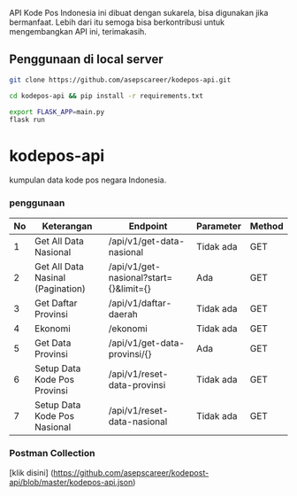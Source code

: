 API Kode Pos Indonesia ini dibuat dengan sukarela, bisa digunakan jika bermanfaat. Lebih dari itu semoga bisa berkontribusi untuk mengembangkan API ini, terimakasih.

## Penggunaan di local server
```bash
git clone https://github.com/asepscareer/kodepos-api.git
```

```bash
cd kodepos-api && pip install -r requirements.txt
```

```bash
export FLASK_APP=main.py
flask run
```

# kodepos-api
kumpulan data kode pos negara Indonesia.

### penggunaan

<table>
<thead>
<tr>
  <th>No</th>
  <th>Keterangan</th>
  <th>Endpoint</th>
  <th>Parameter</th>
  <th>Method</th>
</tr>
</thead>
<tbody>
  <tr>
    <td>1</td>
    <td>Get All Data Nasional</td>
    <td>/api/v1/get-data-nasional</td>
    <td>Tidak ada</td>
    <td>GET</td>
  </tr>
  <tr>
    <td>2</td>
    <td>Get All Data Nasinal (Pagination)</td>
    <td>/api/v1/get-nasional?start={}&limit={}</td>
    <td>Ada</td>
    <td>GET</td>
  </tr>
  
  <tr>
    <td>3</td>
    <td>Get Daftar Provinsi</td>
    <td>/api/v1/daftar-daerah</td>
    <td>Tidak ada</td>
    <td>GET</td>
  </tr>
  
  <tr>
    <td>4</td>
    <td>Ekonomi</td>
    <td>/ekonomi</td>
    <td>Tidak ada</td>
    <td>GET</td>
  </tr>
  
  <tr>
    <td>5</td>
    <td>Get Data Provinsi</td>
    <td>/api/v1/get-data-provinsi/{}</td>
    <td>Ada</td>
    <td>GET</td>
  </tr>
  
  <tr>
    <td>6</td>
    <td>Setup Data Kode Pos Provinsi</td>
    <td>/api/v1/reset-data-provinsi</td>
    <td>Tidak ada</td>
    <td>GET</td>
  </tr>
  
  <tr>
    <td>7</td>
    <td>Setup Data Kode Pos Nasional</td>
    <td>/api/v1/reset-data-nasional</td>
    <td>Tidak ada</td>
    <td>GET</td>
  </tr>
 
</tbody>
</table>

### Postman Collection

[klik disini] (https://github.com/asepscareer/kodepost-api/blob/master/kodepos-api.json)

